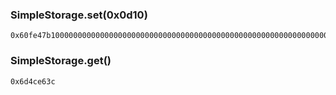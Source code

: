 
### SimpleStorage.set(0x0d10)

```
0x60fe47b10000000000000000000000000000000000000000000000000000000000000d10
```

### SimpleStorage.get()

```
0x6d4ce63c
```
